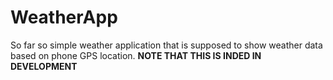 # WeatherApp
So far so simple weather application that is supposed to show weather data based on phone GPS location.
**NOTE THAT THIS IS INDED IN DEVELOPMENT**
